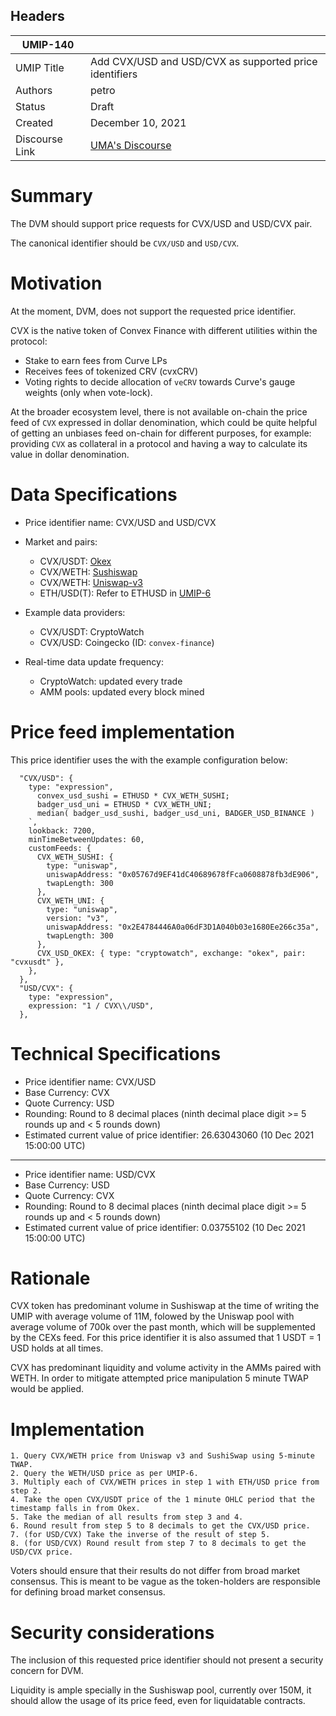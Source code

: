 ## Headers

| UMIP-140            |                                                               |
| ------------------- | ------------------------------------------------------------- |
| UMIP Title          | Add CVX/USD and USD/CVX as supported price identifiers |
| Authors             | petro                    |
| Status              | Draft                                                     |
| Created             | December 10, 2021                                                 |
| Discourse Link      | [UMA's Discourse]() |



# Summary

The DVM should support price requests for CVX/USD and USD/CVX pair.

The canonical identifier should be `CVX/USD` and `USD/CVX`.

# Motivation

At the moment, DVM, does not support the requested price identifier.

CVX is the native token of Convex Finance with different utilities within the protocol:

- Stake to earn fees from Curve LPs
- Receives fees of tokenized CRV (cvxCRV)
- Voting rights to decide allocation of `veCRV` towards Curve's gauge weights (only when vote-lock).

At the broader ecosystem level, there is not available on-chain the price feed of `CVX` expressed in dollar denomination, which could be quite helpful of getting an unbiases feed on-chain for different purposes, for example: providing `CVX` as collateral in a protocol and having a way to calculate its value in dollar denomination.


# Data Specifications

- Price identifier name: CVX/USD and USD/CVX

- Market and pairs:
    - CVX/USDT: [Okex](https://www.okex.com/markets/spot-info/cvx-usdt)
    - CVX/WETH: [Sushiswap](https://analytics.sushi.com/pairs/0x05767d9ef41dc40689678ffca0608878fb3de906)
    - CVX/WETH: [Uniswap-v3](https://info.uniswap.org/#/pools/0x2e4784446a0a06df3d1a040b03e1680ee266c35a)
    - ETH/USD(T): Refer to ETHUSD in [UMIP-6](https://github.com/UMAprotocol/UMIPs/blob/master/UMIPs/umip-6.md)

- Example data providers:
    - CVX/USDT: CryptoWatch
    - CVX/USD: Coingecko (ID: `convex-finance`)

- Real-time data update frequency:
    - CryptoWatch: updated every trade
    - AMM pools: updated every block mined

# Price feed implementation

This price identifier uses the with the example configuration below:

```
  "CVX/USD": {
    type: "expression",
      convex_usd_sushi = ETHUSD * CVX_WETH_SUSHI;
      badger_usd_uni = ETHUSD * CVX_WETH_UNI;
      median( badger_usd_sushi, badger_usd_uni, BADGER_USD_BINANCE )
    `,
    lookback: 7200,
    minTimeBetweenUpdates: 60,
    customFeeds: {
      CVX_WETH_SUSHI: {
        type: "uniswap",
        uniswapAddress: "0x05767d9EF41dC40689678fFca0608878fb3dE906",
        twapLength: 300
      },
      CVX_WETH_UNI: {
        type: "uniswap",
        version: "v3",
        uniswapAddress: "0x2E4784446A0a06dF3D1A040b03e1680Ee266c35a",
        twapLength: 300
      },
      CVX_USD_OKEX: { type: "cryptowatch", exchange: "okex", pair: "cvxusdt" },
    },
  },
  "USD/CVX": {
    type: "expression",
    expression: "1 / CVX\\/USD",
  },
  ```

  # Technical Specifications

- Price identifier name: CVX/USD
- Base Currency: CVX
- Quote Currency: USD
- Rounding: Round to 8 decimal places (ninth decimal place digit >= 5 rounds up and < 5 rounds down)
- Estimated current value of price identifier: 26.63043060 (10 Dec 2021 15:00:00 UTC)
-----------------------------------------
- Price identifier name: USD/CVX
- Base Currency: USD
- Quote Currency: CVX
- Rounding: Round to 8 decimal places (ninth decimal place digit >= 5 rounds up and < 5 rounds down)
- Estimated current value of price identifier: 0.03755102 (10 Dec 2021 15:00:00 UTC)

# Rationale

CVX token has predominant volume in Sushiswap at the time of writing the UMIP with average volume of 11M, folowed by the Uniswap pool with average volume of 700k over the past month, which will be supplemented by the CEXs feed. For this price identifier it is also assumed that 1 USDT = 1 USD holds at all times.

CVX has predominant liquidity and volume activity in the AMMs paired with WETH. In order to mitigate attempted price manipulation 5 minute TWAP would be applied.


# Implementation

```
1. Query CVX/WETH price from Uniswap v3 and SushiSwap using 5-minute TWAP.
2. Query the WETH/USD price as per UMIP-6.
3. Multiply each of CVX/WETH prices in step 1 with ETH/USD price from step 2.
4. Take the open CVX/USDT price of the 1 minute OHLC period that the timestamp falls in from Okex.
5. Take the median of all results from step 3 and 4.
6. Round result from step 5 to 8 decimals to get the CVX/USD price.
7. (for USD/CVX) Take the inverse of the result of step 5.
8. (for USD/CVX) Round result from step 7 to 8 decimals to get the USD/CVX price.
```

Voters should ensure that their results do not differ from broad market consensus. This is meant to be vague as the token-holders are responsible for defining broad market consensus.

# Security considerations

The inclusion of this requested price identifier should not present a security concern for DVM.

Liquidity is ample specially in the Sushiswap pool, currently over 150M, it should allow the usage of its price feed, even for liquidatable contracts.